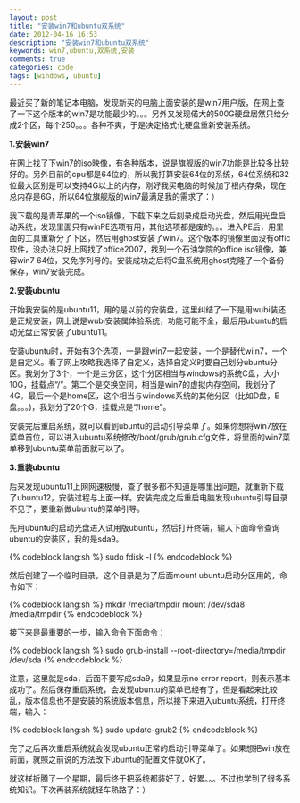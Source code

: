 ```yaml
---
layout: post
title: "安装win7和ubuntu双系统"
date: 2012-04-16 16:53
description: "安装win7和ubuntu双系统"
keywords: win7,ubuntu,双系统,安装
comments: true
categories: code
tags: [windows, ubuntu]
---
```


最近买了新的笔记本电脑，发现新买的电脑上面安装的是win7用户版，在网上查了一下这个版本的win7是功能最少的。。。另外又发现偌大的500G硬盘居然只给分成2个区，每个250。。。各种不爽，于是决定格式化硬盘重新安装系统。  

<!--more-->
**1.安装win7**  
  
在网上找了下win7的iso映像，有各种版本，说是旗舰版的win7功能是比较多比较好的。另外目前的cpu都是64位的，所以我打算安装64位的系统，64位系统和32位最大区别是可以支持4G以上的内存，刚好我买电脑的时候加了根内存条，现在总内存是6G，所以64位旗舰版的win7最满足我的需求了：）  
  
我下载的是青苹果的一个iso镜像，下载下来之后刻录成启动光盘，然后用光盘启动系统，发现里面只有winPE选项有用，其他选项都是废的。。。进入PE后，用里面的工具重新分了下区，然后用ghost安装了win7。这个版本的镜像里面没有offic软件，没办法只好上网找了office2007，找到一个石油学院的office iso镜像，兼容win7 64位，又免序列号的。安装成功之后将C盘系统用ghost克隆了一个备份保存，win7安装完成。  

**2.安装ubuntu**  

开始我安装的是ubuntu11，用的是以前的安装盘，这里纠结了一下是用wubi装还是正规安装，网上说是wubi安装属体验系统，功能可能不全，最后用ubuntu的启动光盘正常安装了ubuntu11。  
  
安装ubuntu时，开始有3个选项，一是跟win7一起安装，一个是替代wiin7，一个是自定义。看了网上攻略我选择了自定义，选择自定义时要自己划分ubuntu分区。我划分了3个，一个是主分区，这个分区相当与windows的系统C盘，大小10G，挂载点“/”。第二个是交换空间，相当是win7的虚拟内存空间，我划分了4G。最后一个是home区，这个相当与windows系统的其他分区（比如D盘，E盘。。。)，我划分了20个G，挂载点是“/home"。  

安装完后重启系统，就可以看到ubuntu的启动引导菜单了。如果你想将win7放在菜单首位，可以进入ubuntu系统修改/boot/grub/grub.cfg文件，将里面的win7菜单移到ubuntu菜单前面就可以了。  
  
**3.重装ubuntu**  

后来发现ubuntu11上网网速极慢，查了很多都不知道是哪里出问题，就重新下载了ubuntu12，安装过程与上面一样。安装完成之后重启电脑发现ubuntu引导目录不见了，要重新做ubuntu的菜单引导。  
  
先用ubuntu的启动光盘进入试用版ubuntu，然后打开终端，输入下面命令查询ubuntu的安装区，我的是sda9。  
  
{% codeblock lang:sh %}
sudo fdisk -l
{% endcodeblock %}    

然后创建了一个临时目录，这个目录是为了后面mount ubuntu启动分区用的，命令如下：  
  
{% codeblock lang:sh %}
mkdir /media/tmpdir
mount  /dev/sda8  /media/tmpdir
{% endcodeblock %}    

接下来是最重要的一步，输入命令下面命令：  
  
{% codeblock lang:sh %}
sudo grub-install --root-directory=/media/tmpdir /dev/sda 
{% endcodeblock %}    
  
注意，这里就是sda，后面不要写成sda9，如果显示no error report，则表示基本成功了。然后保存重启系统，会发现ubuntu的菜单已经有了，但是看起来比较乱，版本信息也不是安装的系统版本信息，所以接下来进入ubuntu系统，打开终端，输入：  
  
{% codeblock lang:sh %}
sudo update-grub2
{% endcodeblock %}    

完了之后再次重启系统就会发现ubuntu正常的启动引导菜单了。如果想把win放在前面，就照之前说的方法改下ubuntu的配置文件就OK了。  
  
就这样折腾了一个星期，最后终于把系统都装好了，好累。。。不过也学到了很多系统知识。下次再装系统就轻车熟路了：）  
